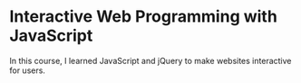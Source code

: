 # Interactive Web Programming with JavaScript
In this course, I learned JavaScript and jQuery to make websites interactive for users. 
